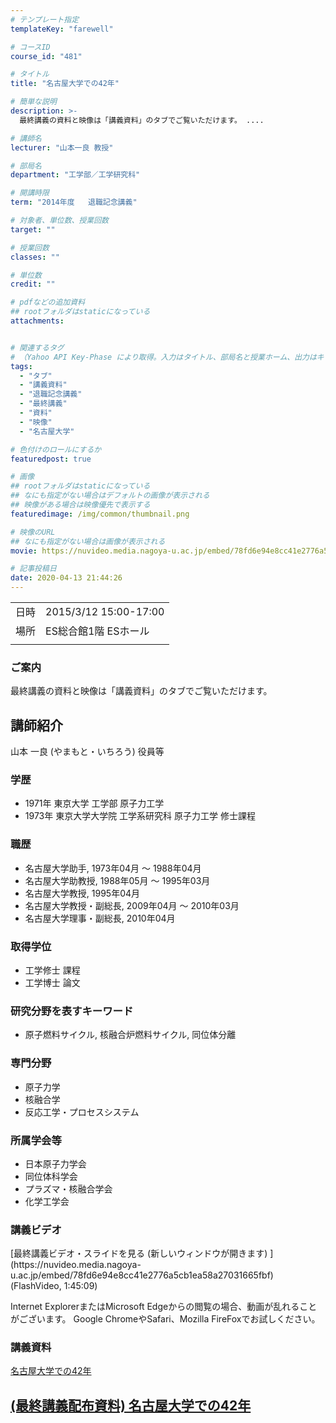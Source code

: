 ```yaml
---
# テンプレート指定
templateKey: "farewell"

# コースID
course_id: "481"

# タイトル
title: "名古屋大学での42年"

# 簡単な説明
description: >-
  最終講義の資料と映像は「講義資料」のタブでご覧いただけます。 ....

# 講師名
lecturer: "山本一良 教授"

# 部局名
department: "工学部／工学研究科"

# 開講時限
term: "2014年度	退職記念講義"

# 対象者、単位数、授業回数
target: ""

# 授業回数
classes: ""

# 単位数
credit: ""

# pdfなどの追加資料
## rootフォルダはstaticになっている
attachments:


# 関連するタグ
# （Yahoo API Key-Phase により取得。入力はタイトル、部局名と授業ホーム、出力はキーフレーズ（tags））
tags:
  - "タブ"
  - "講義資料"
  - "退職記念講義"
  - "最終講義"
  - "資料"
  - "映像"
  - "名古屋大学"

# 色付けのロールにするか
featuredpost: true

# 画像
## rootフォルダはstaticになっている
## なにも指定がない場合はデフォルトの画像が表示される
## 映像がある場合は映像優先で表示する
featuredimage: /img/common/thumbnail.png

# 映像のURL
## なにも指定がない場合は画像が表示される
movie: https://nuvideo.media.nagoya-u.ac.jp/embed/78fd6e94e8cc41e2776a5cb1ea58a27031665fbf

# 記事投稿日
date: 2020-04-13 21:44:26
---
```


|   |   |
|---|---|
| 日時 | 2015/3/12  15:00-17:00 |
| 場所 | ES総合館1階 ESホール |
|   |   |


### ご案内

最終講義の資料と映像は「講義資料」のタブでご覧いただけます。


## 講師紹介

山本 一良 (やまもと・いちろう) 役員等

### 学歴

* 1971年 東京大学 工学部 原子力工学
* 1973年 東京大学大学院 工学系研究科 原子力工学 修士課程

### 職歴

* 名古屋大学助手, 1973年04月 ～ 1988年04月
* 名古屋大学助教授, 1988年05月 ～ 1995年03月
* 名古屋大学教授, 1995年04月
* 名古屋大学教授・副総長, 2009年04月 ～ 2010年03月
* 名古屋大学理事・副総長, 2010年04月

### 取得学位

* 工学修士 課程
* 工学博士 論文

### 研究分野を表すキーワード

* 原子燃料サイクル, 核融合炉燃料サイクル, 同位体分離

### 専門分野

* 原子力学
* 核融合学
* 反応工学・プロセスシステム

### 所属学会等

* 日本原子力学会
* 同位体科学会
* プラズマ・核融合学会
* 化学工学会


### 講義ビデオ

<!--
<a href="https://nuvideo.media.nagoya-u.ac.jp/embed/78fd6e94e8cc41e2776a5cb1ea58a27031665fbf" target="blank">最終講義ビデオ・スライドを見る (新しいウィンドウが開きます) </a>--> [最終講義ビデオ・スライドを見る (新しいウィンドウが開きます) ](https://nuvideo.media.nagoya-u.ac.jp/embed/78fd6e94e8cc41e2776a5cb1ea58a27031665fbf) (FlashVideo, 1:45:09)


Internet ExplorerまたはMicrosoft Edgeからの閲覧の場合、動画が乱れることがございます。
Google ChromeやSafari、Mozilla FireFoxでお試しください。

### 講義資料

[名古屋大学での42年](https://ocw.nagoya-u.jp/files/481/slide.pdf) 

[(最終講義配布資料) 名古屋大学での42年](https://ocw.nagoya-u.jp/files/481/material.pdf) 
-----